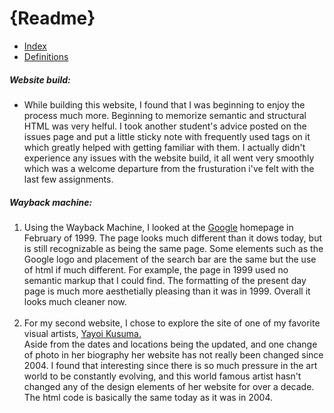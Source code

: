 <h1>{Readme}</h1>
<ul>
<li><a href="index04.html">Index</a></li>
<li><a href="definitions.html">Definitions</a></li>
</ul>


  
  <p>
  <b><h5>Website build: </h5></b>
     <ul> 
     <li>While building this website, I found that I was beginning
     to enjoy the process much more.  Beginning to memorize
     semantic and structural HTML was very helful.  I took
     another student's advice posted on the issues page and
     put a little sticky note with frequently used tags on
     it which greatly helped with getting familiar with them.
     I actually didn't experience any issues with the website
     build, it all went very smoothly which was a welcome
     departure from the frusturation i've felt with the last
     few assignments.</li>
     </ul>

</p>


<p>
    <b><h5>Wayback machine:</h5></b>
        <ol>
          <li>
            Using the Wayback Machine, I looked at the <a href="http://google.com">Google</a>
            homepage in February of 1999.  The page looks much
            different than it dows today, but is still recognizable
            as being the same page.  Some elements such as the
            Google logo and placement of the search bar are the same
            but the use of html if much different.  For example,
            the page in 1999 used no semantic markup that I could
            find. The formatting of the present day page is
            much more aesthetially pleasing than it was in 1999.
            Overall it looks much cleaner now.
          </li>
          <br>
          <li>
            For my second website, I chose to explore the site
            of one of my favorite visual artists, <a href="http://www.yayoi-kusama.jp/e/information/index.html">Yayoi Kusuma.</a></li>
            Aside from the dates and locations being the updated,
            and one change of photo in her biography her website
            has not really been changed since 2004.  I
            found that interesting since there is so much
            pressure in the art world to be constantly evolving,
            and this world famous artist hasn't changed any of
            the design elements of her website for over a decade.
            The html code is basically the same today as it was
            in 2004.
          
